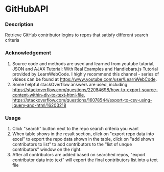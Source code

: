 # GitHubAPI
### Description
Retrieve GitHub contributor logins to repos that satisfy different search criteria

### Acknowledgement
1. Source code and methods are used and learned from youtube tutorial, JSON and AJAX Tutorial: With Real Examples and Handlebars.js Tutorial provided by LearnWebCode. I highly recommend this channel - series of videos can be found at https://www.youtube.com/user/LearnWebCode.
2. Some helpful stackOverflow answers are used, including
https://stackoverflow.com/questions/22084698/how-to-export-source-content-within-div-to-text-html-file,
https://stackoverflow.com/questions/16078544/export-to-csv-using-jquery-and-html/16203218

### Usage
1. Click "search" button next to the repo search criteria you want
2. When table shows in the result section, click on "export repo data into excel" to export the repo data shown in the table, click on "add shown contributors to list" to add contributors to the "list of unque contributors" window on the right.
3. After all contributors are added based on searched repos, "export contributor data into text" will export the final contributors list into a text file
